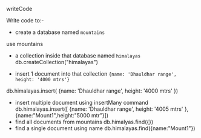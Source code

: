 writeCode

Write code to:-

- create a database named `mountains`

use mountains

- a collection inside that database named `himalayas`
  db.createCollection("himalayas")

- insert 1 document into that collection `{name: 'Dhauldhar range', height: '4000 mtrs'}`

db.himalayas.insert( {name: 'Dhauldhar range', height: '4000 mtrs' })

- insert multiple document using insertMany command
  db.himalayas.insert([ {name: 'Dhauldhar range', height: '4005 mtrs' },{name:"Mount1",height:"5000 mtr"}])
- find all documents from mountains
  db.himalyas.find({})
- find a single document using name
  db.himalayas.find({name:"Mount1"})
